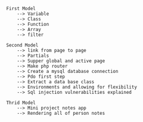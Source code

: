 
    First Model
        --> Variable
        --> Class
        --> Function
        --> Array
        --> filter

    Second Model
        --> link from page to page
        --> Partials
        --> Supper global and active page
        --> Make php router
        --> Create a mysql database connection
        --> Pdo first step 
        --> Extract a data base class
        --> Environments and allowing for flexibility
        --> Sql injection vulnerabilities explained

    Thrid Model
        --> Mini project notes app 
        --> Rendering all of person notes
    
